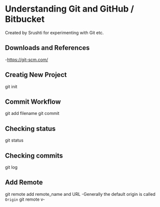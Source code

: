 # Understanding Git and GitHub / Bitbucket
Created by Srushti for experimenting with Git etc.

## Downloads and References
-https://git-scm.com/

## Creatig New Project
git init

## Commit Workflow
git add filename
git commit

## Checking status
git status

## Checking commits
git log

## Add Remote
git remote add remote_name and URL
-Generally the default origin is called ```Origin```
git remote v-